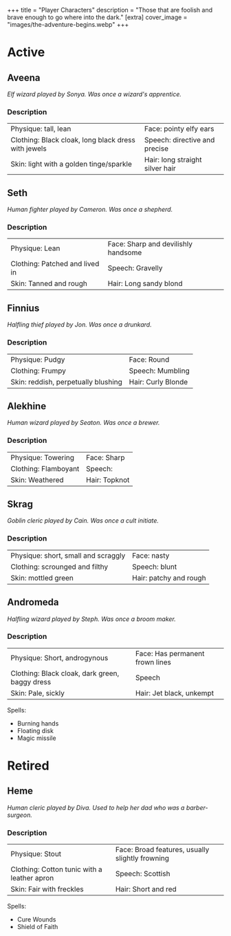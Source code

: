 +++
title = "Player Characters"
description = "Those that are foolish and brave enough to go where into the dark."
[extra] 
cover_image = "images/the-adventure-begins.webp"
+++

# Active

## Aveena

_Elf wizard played by Sonya. Was once a wizard's apprentice._

### Description

|                                                     |                                 |
| --------------------------------------------------- | ------------------------------- |
| Physique: tall, lean                                | Face: pointy elfy ears          |
| Clothing: Black cloak, long black dress with jewels | Speech: directive and precise   |
| Skin: light with a golden tinge/sparkle             | Hair: long straight silver hair |

## Seth

_Human fighter played by Cameron. Was once a shepherd._

### Description

|                                |                                     |
| ------------------------------ | ----------------------------------- |
| Physique: Lean                 | Face: Sharp and devilishly handsome |
| Clothing: Patched and lived in | Speech: Gravelly                    |
| Skin: Tanned and rough         | Hair: Long sandy blond              |

## Finnius

_Halfling thief played by Jon. Was once a drunkard._

### Description

|                                     |                    |
| ----------------------------------- | ------------------ |
| Physique: Pudgy                     | Face: Round        |
| Clothing: Frumpy                    | Speech: Mumbling   |
| Skin: reddish, perpetually blushing | Hair: Curly Blonde |

## Alekhine

_Human wizard played by Seaton. Was once a brewer._

### Description

|                      |               |
| -------------------- | ------------- |
| Physique: Towering   | Face: Sharp   |
| Clothing: Flamboyant | Speech:       |
| Skin: Weathered      | Hair: Topknot |

## Skrag

_Goblin cleric played by Cain. Was once a cult initiate._

### Description

|                                     |                        |
| ----------------------------------- | ---------------------- |
| Physique: short, small and scraggly | Face: nasty            |
| Clothing: scrounged and filthy      | Speech: blunt          |
| Skin: mottled green                 | Hair: patchy and rough |

## Andromeda

_Halfling wizard played by Steph. Was once a broom maker._

### Description

|                                                |                                 |
| ---------------------------------------------- | ------------------------------- |
| Physique: Short, androgynous                   | Face: Has permanent frown lines |
| Clothing: Black cloak, dark green, baggy dress | Speech                          |
| Skin: Pale, sickly                             | Hair: Jet black, unkempt        |

Spells:

- Burning hands
- Floating disk
- Magic missile

# Retired

## Heme

_Human cleric played by Diva. Used to help her dad who was a barber-surgeon._

### Description

|                                             |                                                 |
| ------------------------------------------- | ----------------------------------------------- |
| Physique: Stout                             | Face: Broad features, usually slightly frowning |
| Clothing: Cotton tunic with a leather apron | Speech: Scottish                                |
| Skin: Fair with freckles                    | Hair: Short and red                             |

Spells:

- Cure Wounds
- Shield of Faith
